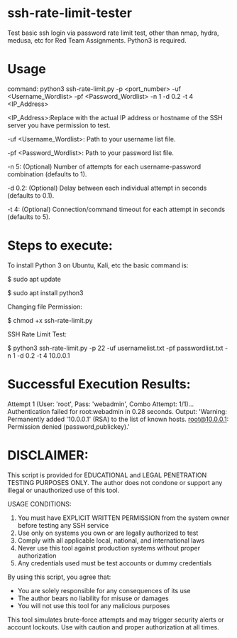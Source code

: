 # ssh-rate-limit-tester
Test basic ssh login via password rate limit test, other than nmap, hydra, medusa, etc for Red Team Assignments. Python3 is required.

# Usage
command: python3 ssh-rate-limit.py -p <port_number> -uf <Username_Wordlist> -pf <Password_Wordlist> -n 1 -d 0.2 -t 4 <IP_Address>

<IP_Address>:Replace with the actual IP address or hostname of the SSH server you have permission to test.

-uf <Username_Wordlist>: Path to your username list file.

-pf <Password_Wordlist>: Path to your password list file.

-n 5: (Optional) Number of attempts for each username-password combination (defaults to 1).

-d 0.2: (Optional) Delay between each individual attempt in seconds (defaults to 0.1).

-t 4: (Optional) Connection/command timeout for each attempt in seconds (defaults to 5).

# Steps to execute:
To install Python 3 on Ubuntu, Kali, etc the basic command is:

$ sudo apt update

$ sudo apt install python3

Changing file Permission:

$ chmod +x ssh-rate-limit.py

SSH Rate Limit Test:

$ python3 ssh-rate-limit.py -p 22 -uf usernamelist.txt -pf passwordlist.txt -n 1 -d 0.2 -t 4 10.0.0.1

# Successful Execution Results:
Attempt 1 (User: 'root', Pass: 'webadmin', Combo Attempt: 1/1)... Authentication failed for root:webadmin in 0.28 seconds. Output: 'Warning: Permanently added '10.0.0.1' (RSA) to the list of known hosts.
root@10.0.0.1: Permission denied (password,publickey).'

# DISCLAIMER: 
This script is provided for EDUCATIONAL and LEGAL PENETRATION TESTING PURPOSES ONLY. 
The author does not condone or support any illegal or unauthorized use of this tool.

USAGE CONDITIONS:
1. You must have EXPLICIT WRITTEN PERMISSION from the system owner before testing any SSH service
2. Use only on systems you own or are legally authorized to test
3. Comply with all applicable local, national, and international laws
4. Never use this tool against production systems without proper authorization
5. Any credentials used must be test accounts or dummy credentials

By using this script, you agree that:
- You are solely responsible for any consequences of its use
- The author bears no liability for misuse or damages
- You will not use this tool for any malicious purposes

This tool simulates brute-force attempts and may trigger security alerts or account lockouts.
Use with caution and proper authorization at all times.

